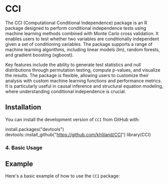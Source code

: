 # CCI
The CCI (Computational Conditional Independence) package is an R package designed to perform conditional independence tests using machine learning methods combined with Monte Carlo cross validation. It enables users to test whether two variables are conditionally independent given a set of conditioning variables. The package supports a range of machine learning algorithms, including linear models (lm), random forests, and gradient boosting (xgboost). 

Key features include the ability to generate test statistics and null distributions through permutation testing, compute p-values, and visualize the results. The package is flexible, allowing users to customize their analysis with custom machine learning functions and performance metrics. It is particularly useful in causal inference and structural equation modeling, where understanding conditional independence is crucial.

 
## Installation

You can install the development version of `CCI` from GitHub with:

install.packages("devtools") 
devtools::install_github("https://github.com/khliland/CCI")
library(CCI)


### 4. Basic Usage

## Example

Here's a basic example of how to use the `CCI` package:
